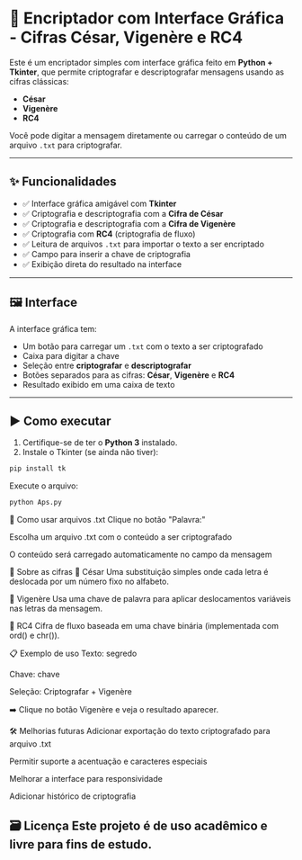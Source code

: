 # 🔐 Encriptador com Interface Gráfica - Cifras César, Vigenère e RC4

Este é um encriptador simples com interface gráfica feito em **Python + Tkinter**, que permite criptografar e descriptografar mensagens usando as cifras clássicas:

- **César**
- **Vigenère**
- **RC4**

Você pode digitar a mensagem diretamente ou carregar o conteúdo de um arquivo `.txt` para criptografar.

---

## ✨ Funcionalidades

- ✅ Interface gráfica amigável com **Tkinter**
- ✅ Criptografia e descriptografia com a **Cifra de César**
- ✅ Criptografia e descriptografia com a **Cifra de Vigenère**
- ✅ Criptografia com **RC4** (criptografia de fluxo)
- ✅ Leitura de arquivos `.txt` para importar o texto a ser encriptado
- ✅ Campo para inserir a chave de criptografia
- ✅ Exibição direta do resultado na interface

---

## 🖼️ Interface

A interface gráfica tem:

- Um botão para carregar um `.txt` com o texto a ser criptografado
- Caixa para digitar a chave
- Seleção entre **criptografar** e **descriptografar**
- Botões separados para as cifras: **César**, **Vigenère** e **RC4**
- Resultado exibido em uma caixa de texto

---

## ▶️ Como executar

1. Certifique-se de ter o **Python 3** instalado.
2. Instale o Tkinter (se ainda não tiver):

```bash
pip install tk
```
Execute o arquivo:

```bash
python Aps.py
```
📂 Como usar arquivos .txt
Clique no botão "Palavra:"

Escolha um arquivo .txt com o conteúdo a ser criptografado

O conteúdo será carregado automaticamente no campo da mensagem

🧠 Sobre as cifras
🔸 César
Uma substituição simples onde cada letra é deslocada por um número fixo no alfabeto.

🔸 Vigenère
Usa uma chave de palavra para aplicar deslocamentos variáveis nas letras da mensagem.

🔸 RC4
Cifra de fluxo baseada em uma chave binária (implementada com ord() e chr()).

📋 Exemplo de uso
Texto: segredo

Chave: chave

Seleção: Criptografar + Vigenère

➡️ Clique no botão Vigenère e veja o resultado aparecer.

🛠️ Melhorias futuras
Adicionar exportação do texto criptografado para arquivo .txt

Permitir suporte a acentuação e caracteres especiais

Melhorar a interface para responsividade

Adicionar histórico de criptografia

🗃️ Licença
Este projeto é de uso acadêmico e livre para fins de estudo.
---
